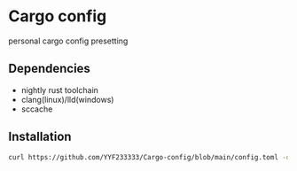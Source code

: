 # Cargo config
personal cargo config presetting

## Dependencies
- nightly rust toolchain
- clang(linux)/lld(windows)
- sccache

## Installation
```bash
curl https://github.com/YYF233333/Cargo-config/blob/main/config.toml -o $HOME/.cargo/config.toml
```
